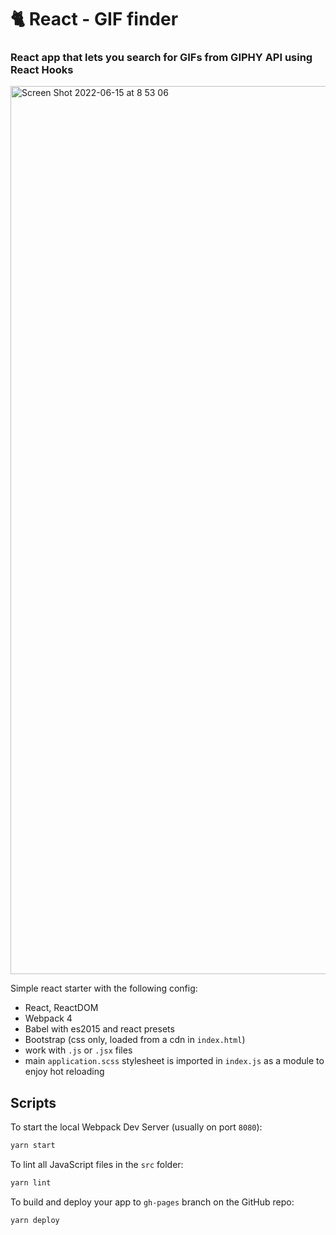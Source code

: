 # 🐈 React - GIF finder
### React app that lets you search for GIFs from GIPHY API using React Hooks
<img width="1421" alt="Screen Shot 2022-06-15 at 8 53 06" src="https://user-images.githubusercontent.com/69304255/173708162-78a388ac-7883-4140-bbc3-e598a8ced604.png">
<br/>

Simple react starter with the following config:

- React, ReactDOM
- Webpack 4
- Babel with es2015 and react presets
- Bootstrap (css only, loaded from a cdn in `index.html`)
- work with `.js` or `.jsx` files
- main `application.scss` stylesheet is imported in `index.js` as a module to enjoy hot reloading

## Scripts

To start the local Webpack Dev Server (usually on port `8080`):

```bash
yarn start
```

To lint all JavaScript files in the `src` folder:

```bash
yarn lint
```

To build and deploy your app to `gh-pages` branch on the GitHub repo:

```bash
yarn deploy
```
